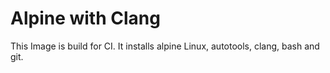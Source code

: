 # Alpine with Clang

This Image is build for CI. It installs alpine Linux, autotools, clang, bash and git.
